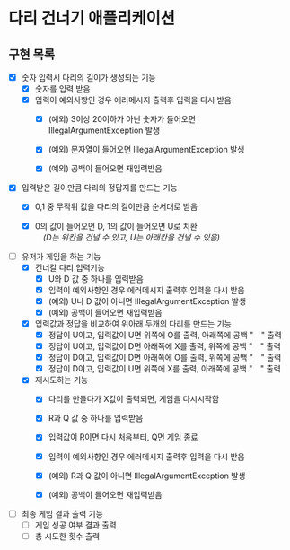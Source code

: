 # 다리 건너기 애플리케이션
 
## 구현 목록

 
  - [X] 숫자 입력시 다리의 길이가 생성되는 기능
      - [X] 숫자를 입력 받음
      - [X] 입력이 예외사항인 경우 에러메시지 출력후 입력을 다시 받음
          - [X] (예외) 3이상 20이하가 아닌 숫자가 들어오면 IllegalArgumentException 발생
          - [X] (예외) 문자열이 들어오면 IllegalArgumentException 발생
          - [x] (예외) 공백이 들어오면 재입력받음


  - [X] 입력받은 길이만큼 다리의 정답지를 만드는 기능 
      - [X] 0,1 중 무작위 값을 다리의 길이만큼 순서대로 받음
      - [X] 0의 값이 들어오면 D, 1의 값이 들어오면 U로 치환<br>
     　_(D는 위칸을 건널 수 있고, U는 아래칸을 건널 수 있음)_
    

  - [ ] 유저가 게임을 하는 기능
      - [X] 건너갈 다리 입력기능 
          - [X] U와 D 값 중 하나를 입력받음
          - [X] 입력이 예외사항인 경우 에러메시지 출력후 입력을 다시 받음
          - [X] (예외) U나 D 값이 아니면 IllegalArgumentException 발생
          - [X] (예외) 공백이 들어오면 재입력받음
      - [X] 입력값과 정답을 비교하여 위아래 두개의 다리를 만드는 기능
          - [X] 정답이 U이고, 입력값이 U면 위쪽에 O를 출력, 아래쪽에 공백 "　" 출력
          - [X] 정답이 U이고, 입력값이 D면 아래쪽에 X를 출력, 위쪽에 공백 "　" 출력
          - [X] 정답이 D이고, 입력값이 D면 아래쪽에 O를 출력, 위쪽에 공백 "　" 출력
          - [X] 정답이 D이고, 입력값이 U면 위쪽에 X를 출력, 아래쪽에 공백 "　" 출력
          
      - [X] 재시도하는 기능
          - [X] 다리를 만들다가 X값이 출력되면, 게임을 다시시작함 
          - [X] R과 Q 값 중 하나를 입력받음
          - [X] 입력값이 R이면 다시 처음부터, Q면 게임 종료
          - [X] 입력이 예외사항인 경우 에러메시지 출력후 입력을 다시 받음
          - [X] (예외) R과 Q 값이 아니면 IllegalArgumentException 발생
          - [X] (예외) 공백이 들어오면 재입력받음
  
      
  - [ ] 최종 게임 결과 출력 기능
      - [ ] 게임 성공 여부 결과 출력
      - [ ] 총 시도한 횟수 출력